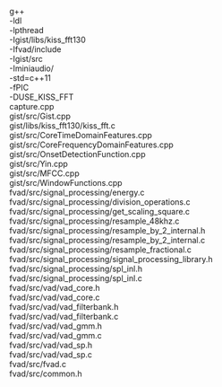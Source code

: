 g++ \
	-ldl \
	-lpthread \
	-Igist/libs/kiss_fft130 \
	-Ifvad/include \
	-Igist/src \
	-Iminiaudio/ \
	-std=c++11 \
	-fPIC \
	-DUSE_KISS_FFT \
	capture.cpp \
	gist/src/Gist.cpp \
	gist/libs/kiss_fft130/kiss_fft.c \
	gist/src/CoreTimeDomainFeatures.cpp \
	gist/src/CoreFrequencyDomainFeatures.cpp \
	gist/src/OnsetDetectionFunction.cpp \
	gist/src/Yin.cpp \
	gist/src/MFCC.cpp \
	gist/src/WindowFunctions.cpp \
	fvad/src/signal_processing/energy.c \
	fvad/src/signal_processing/division_operations.c \
	fvad/src/signal_processing/get_scaling_square.c \
	fvad/src/signal_processing/resample_48khz.c \
	fvad/src/signal_processing/resample_by_2_internal.h \
	fvad/src/signal_processing/resample_by_2_internal.c \
	fvad/src/signal_processing/resample_fractional.c \
	fvad/src/signal_processing/signal_processing_library.h \
	fvad/src/signal_processing/spl_inl.h \
	fvad/src/signal_processing/spl_inl.c \
	fvad/src/vad/vad_core.h \
	fvad/src/vad/vad_core.c \
	fvad/src/vad/vad_filterbank.h \
	fvad/src/vad/vad_filterbank.c \
	fvad/src/vad/vad_gmm.h \
	fvad/src/vad/vad_gmm.c \
	fvad/src/vad/vad_sp.h \
	fvad/src/vad/vad_sp.c \
	fvad/src/fvad.c \
	fvad/src/common.h